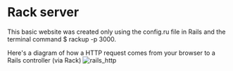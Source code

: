 # Rack server

This basic website was created only using the config.ru file in Rails and the terminal command $ rackup -p 3000.

Here's a diagram of how a HTTP request comes from your browser to a Rails controller (via Rack)
![rails_http](https://cloud.githubusercontent.com/assets/24615235/24338252/a305e45a-12ef-11e7-8ad6-848e8a8e897f.jpg)
